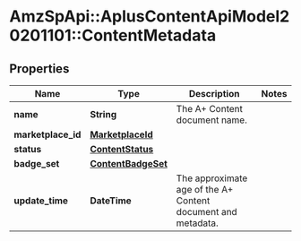 # AmzSpApi::AplusContentApiModel20201101::ContentMetadata

## Properties
Name | Type | Description | Notes
------------ | ------------- | ------------- | -------------
**name** | **String** | The A+ Content document name. | 
**marketplace_id** | [**MarketplaceId**](MarketplaceId.md) |  | 
**status** | [**ContentStatus**](ContentStatus.md) |  | 
**badge_set** | [**ContentBadgeSet**](ContentBadgeSet.md) |  | 
**update_time** | **DateTime** | The approximate age of the A+ Content document and metadata. | 

